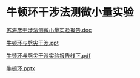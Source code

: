 # 牛顿环干涉法测微小量实验

[苏海彦干涉法测微小量实验报告.doc](苏海彦干涉法测微小量实验报告.doc)

[牛顿环与劈尖干涉.ppt](牛顿环与劈尖干涉.ppt)

[牛顿环与劈尖干涉实验报告线下.pdf](牛顿环与劈尖干涉实验报告线下.pdf)

[牛顿环.pptx](牛顿环.pptx)
